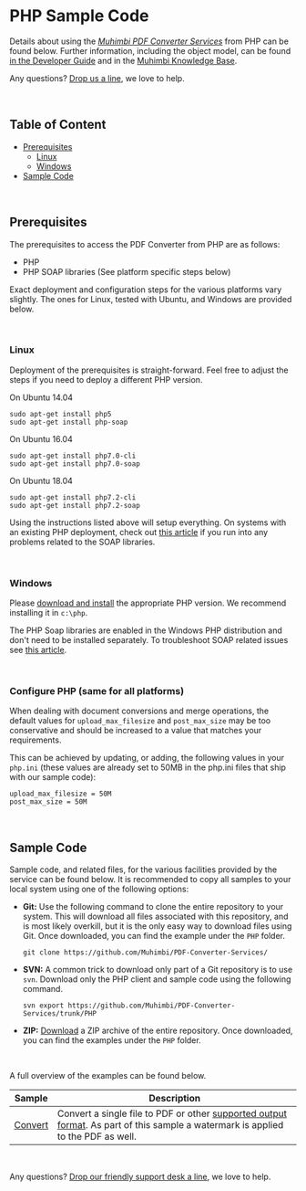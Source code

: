 # PHP Sample Code
Details about using the *[Muhimbi PDF Converter Services](http://www.muhimbi.com/Products/PDF-Converter-Services/summary.aspx)* from PHP can be found below. Further information, including the object model, can be found [in the Developer Guide](http://www.muhimbi.com/support/documentation/PDF-Converter-Services/User---Developer-Guide.aspx) and in the [Muhimbi Knowledge Base](https://support.muhimbi.com/hc/en-us/sections/206267927-PDF-Converter-Web-Service-Interface).

Any questions? [Drop us a line](http://www.muhimbi.com/contact.aspx), we love to help.

<br/>

## Table of Content
- [Prerequisites](#Prerequisites)
  - [Linux](#Linux)
  - [Windows](#Windows)
- [Sample Code](#Sample-Code)

<br/>

## Prerequisites
The prerequisites to access the PDF Converter from PHP are as follows:

* PHP 
* PHP SOAP libraries (See platform specific steps below)

Exact deployment and configuration steps for the various platforms vary slightly. The ones for Linux, tested with Ubuntu, and Windows are provided below.

<br/>

### Linux
Deployment of the prerequisites is straight-forward. Feel free to adjust the steps if you need to deploy a different PHP version.

On Ubuntu 14.04

```
sudo apt-get install php5
sudo apt-get install php-soap
```

On Ubuntu 16.04

```
sudo apt-get install php7.0-cli
sudo apt-get install php7.0-soap
```

On Ubuntu 18.04
```
sudo apt-get install php7.2-cli
sudo apt-get install php7.2-soap
```

Using the instructions listed above will setup everything. On systems with an existing PHP deployment, check out [this article](https://stackoverflow.com/questions/11391442/fatal-error-class-soapclient-not-found) if you run into any problems related to the SOAP libraries.

<br/>

### Windows

Please [download and install](http://windows.php.net/download) the appropriate PHP version. We recommend installing it in `c:\php`.

The PHP Soap libraries are enabled in the Windows PHP distribution and don't need to be installed separately. To troubleshoot SOAP related issues see [this article](https://stackoverflow.com/questions/29934167/set-up-php-soap-extension-in-windows).

<br/>

### Configure PHP (same for all platforms)

When dealing with document conversions and merge operations, the default values for `upload_max_filesize` and `post_max_size` may be too conservative and should be increased to a value that matches your requirements.

This can be achieved by updating, or adding, the following values in your `php.ini` (these values are already set to 50MB in the php.ini files that ship with our sample code):

```
upload_max_filesize = 50M
post_max_size = 50M
```

<br/>



## Sample Code

Sample code, and related files, for the various facilities provided by the service can be found below. It is recommended to copy all samples to your local system using one of the following options:

- **Git:** Use the following command to clone the entire repository to your system. This will download all files associated with this repository, and is most likely overkill, but it is the only easy way to download files using Git. Once downloaded, you can find the example under the `PHP` folder.<br>
   
     `git clone https://github.com/Muhimbi/PDF-Converter-Services/`

- **SVN:** A common trick to download only part of a Git repository  is to use `svn`. Download only the PHP client and sample code using the following command.<br>

     `svn export https://github.com/Muhimbi/PDF-Converter-Services/trunk/PHP`

- **ZIP:** [Download](https://github.com/Muhimbi/PDF-Converter-Services/zipball/master/) a ZIP archive of the entire repository. Once downloaded, you can find the examples under the `PHP` folder.

<br/>

A full overview of the examples can be found below.

Sample								| Description
------------------------------------|---------------------------------------------------------
[Convert](Convert/)						| Convert a single file to PDF or other [supported output format](https://support.muhimbi.com/hc/en-us/articles/228089047-What-file-formats-types-are-supported-for-conversion-). As part of this sample a watermark is applied to the PDF as well.

<br/>


Any questions? [Drop our friendly support desk a line](http://www.muhimbi.com/contact.aspx), we love to help.

<br/>

